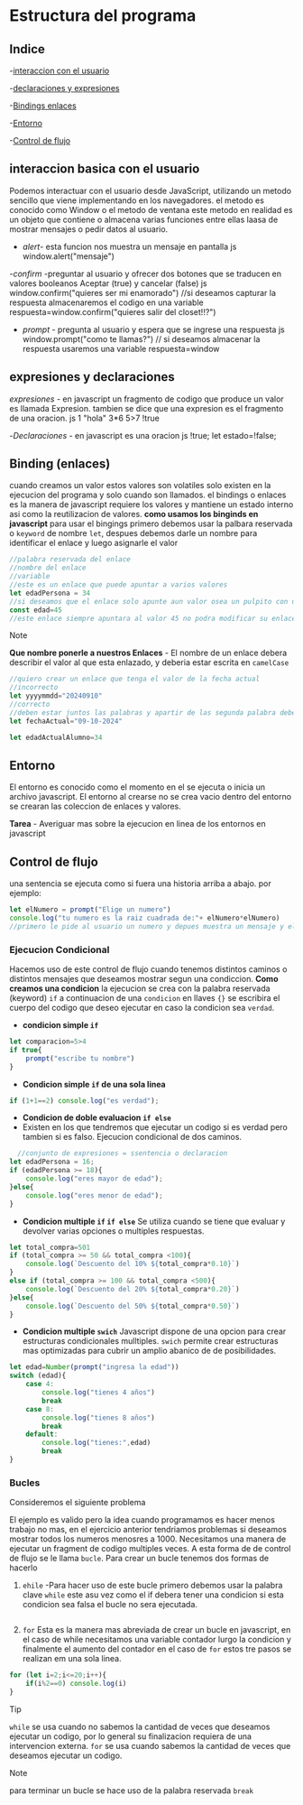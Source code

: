 # Estructura del programa
## Indice
-[interaccion con el usuario](#interaccion-basica-con-el-usuario)

-[declaraciones y expresiones](#expresion-y-declaracion)

-[Bindings enlaces](#bindings-)

-[Entorno](#entorno)

-[Control de flujo](#control-de-flujo)
## interaccion basica con el usuario
Podemos interactuar con el usuario desde JavaScript, utilizando un metodo sencillo que viene implementando en los navegadores.
el metodo es conocido como Window o el metodo de ventana este metodo en realidad es un objeto que contiene o almacena varias funciones entre ellas laasa de mostrar mensajes o pedir datos al usuario.
- *alert*- esta funcion nos muestra un mensaje en pantalla
js
window.alert("mensaje")

-*confirm* -preguntar al usuario y ofrecer dos botones que se traducen en valores booleanos Aceptar (true) y cancelar (false)
js
window.confirm("quieres ser mi enamorado")
//si deseamos capturar la respuesta almacenaremos el codigo en una variable
respuesta=window.confirm("quieres salir del closet!!?")

- *prompt* - pregunta al usuario y espera que se ingrese una respuesta
js
window.prompt("como te llamas?")
// si deseamos almacenar la respuesta usaremos una variable
respuesta=window

## expresiones y declaraciones 
*expresiones* - en javascript un fragmento de codigo que produce un valor es llamada Expresion. tambien se dice que una expresion es el fragmento de una oracion.
js
1
"hola"
3*6
5>7
!true

-*Declaraciones* - en javascript es una oracion
js
!true;
let estado=!false;


## Binding (enlaces)
cuando creamos un valor estos valores son volatiles solo existen en la ejecucion del programa y solo cuando son llamados.
el bindings o enlaces es la manera de javascript requiere los valores y mantiene un estado interno asi como la reutilizacion de valores.
**como usamos los binginds en javascript**
para usar el bingings primero debemos usar la palbara reservada  o `keyword` de nombre `let`, despues debemos darle un nombre para identificar el enlace y luego asignarle el valor
```js
//palabra reservada del enlace
//nombre del enlace
//variable
//este es un enlace que puede apuntar a varios valores
let edadPersona = 34
//si deseamos que el enlace solo apunte aun valor osea un pulpito con unbracit entonces para crear este enlace debemos hacer uso de keyword const
const edad=45
//este enlace siempre apuntara al valor 45 no podra modificar su enlace a otro valor
```

> [!NOTE]
> **Que nombre ponerle a nuestros Enlaces** - El nombre de un enlace debera describir el valor al que esta enlazado, y deberia estar escrita en `camelCase` 

```js
//quiero crear un enlace que tenga el valor de la fecha actual
//incorrecto
let yyyymmdd="20240910"
//correcto
//deben estar juntos las palabras y apartir de las segunda palabra debe ser con mayuscula.
let fechaActual="09-10-2024"

let edadActualAlumno=34
```
## Entorno 
El entorno es conocido como el momento en el se ejecuta o inicia un archivo javascript.
El entorno al crearse no se crea vacio dentro del entorno se crearan las coleccion de enlaces y valores.

**Tarea** -  Averiguar mas sobre la ejecucion en linea de los entornos en javascript
## Control de flujo
una sentencia se ejecuta como si fuera una historia arriba a abajo.
por ejemplo:
```js
let elNumero = prompt("Elige un numero")
console.log("tu numero es la raiz cuadrada de:"+ elNumero*elNumero)
//primero le pide al usuario un numero y depues muestra un mensaje y el cuadrado de ese  numero
```
### Ejecucion Condicional
Hacemos uso de este control de flujo cuando tenemos distintos caminos o distintos mensajes que deseamos mostrar segun una condiccion.
**Como creamos una condicion**
la ejecucion se crea con la palabra reservada (keyword) `if` a continuacion de una `condicion` en llaves `{}` se escribira el cuerpo del codigo que deseo ejecutar en caso la condicion sea `verdad`.
- **condicion simple `if`**
```js
let comparacion=5>4
if true{
    prompt("escribe tu nombre")
}
```
- **Condicion  simple `if` de una sola linea**
```js
if (1+1==2) console.log("es verdad");
```
- **Condicion de doble evaluacion `if else`**
- Existen en los que tendremos que ejecutar un codigo si es verdad pero tambien si es falso. Ejecucion condicional de dos caminos.
```js
  //conjunto de expresiones = ssentencia o declaracion
let edadPersona = 16;
if (edadPersona >= 18){
    console.log("eres mayor de edad");
}else{
    console.log("eres menor de edad");
}
```
- **Condicion multiple `if` `if else`**
Se utiliza cuando se tiene que evaluar y devolver varias opciones o multiples respuestas.
```js
let total_compra=501
if (total_compra >= 50 && total_compra <100){
    console.log(`Descuento del 10% ${total_compra*0.10}`)
}
else if (total_compra >= 100 && total_compra <500){
    console.log(`Descuento del 20% ${total_compra*0.20}`)
}else{
    console.log(`Descuento del 50% ${total_compra*0.50}`)
}
```
- **Condicion multiple `swich`**
Javascript dispone de una opcion para crear estructuras condicionales mulltiples.  `swich` permite crear estructuras mas optimizadas para cubrir un amplio abanico de de posibilidades.
```js
let edad=Number(prompt("ingresa la edad"))
switch (edad){
    case 4:
        console.log("tienes 4 años")
        break
    case 8:
        console.log("tienes 8 años")
        break
    default:
        console.log("tienes:",edad)
        break
}
```
### Bucles
Consideremos el siguiente problema

El ejemplo es valido pero la idea cuando programamos es hacer menos trabajo no mas, en el ejercicio anterior tendriamos problemas si deseamos mostrar todos los numeros menosres a 1000.
Necesitamos una manera de ejecutar un fragment de codigo multiples veces. A esta forma de de control de flujo se le llama `bucle`.
Para crear un bucle tenemos dos formas de hacerlo
1. `ehile` -Para hacer uso de este bucle primero debemos usar la palabra clave `while` este  asu vez como el if debera tener una condicion si esta condicion sea falsa el bucle no sera ejecutada.
```js

```
2. `for` Esta es la manera mas abreviada de crear un bucle en javascript, en el caso de while necesitamos una variable contador lurgo la condicion y finalmente el aumento del contador en el caso de `for` estos tre pasos se realizan em una sola linea.
```js
for (let i=2;i<=20;i++){
    if(i%2==0) console.log(i)
}
```
> [!TIP]
> `while`  se usa cuando no sabemos la cantidad de veces que deseamos ejecutar un codigo, por lo general su finalizacion requiera de una intervencion externa. `for` se usa cuando sabemos la cantidad de veces que deseamos ejecutar un codigo.

> [!NOTE]
> para terminar un bucle se hace uso de la palabra reservada `break`